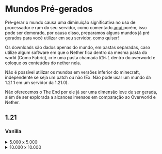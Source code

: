 # Mundos Pré-gerados

Pré-gerar o mundo causa uma diminuição significativa no uso de processador e ram do seu servidor, como comentado [aqui ](../rodando-um-servidor/guia-de-otimizacao/pre-geracao-de-mapa.md)porém, isso pode ser demorado, por causa disso, preparamos alguns mundos já pré gerados para você utilizar em seu servidor, como quiser!

Os downloads são dados apenas do mundo, em pastas separadas, caso utilize algum software em que o Nether fica dentro da mesma pasta do world (Como Fabric), crie uma pasta chamada `DIM-1` dentro do overworld e coloque os conteúdos do nether nela.

Não é possível utilizar os mundos em versões inferior do minecraft, independente se seja um patch ou não (Ex. Não pode usar um mundo da 1.21.1 em um servidor da 1.21.0).

Não oferecemos o The End por ele já ser uma dimensão leve de ser gerada, além de ser explorada a alcances imensos em comparação ao Overworld e Nether.

## 1.21

### Vanilla

<details>

<summary>5.000 x 5.000</summary>

Seed: -4563519149414750957\
Gerado com Fabric + c2me + Chunky

* Overworld: [Download ](http://cdn.minersrefuge.com.br/worlds/1.21/5K/world.zip)| 854 MB
* Nether: [Download ](http://cdn.minersrefuge.com.br/worlds/1.21/5K/world\_nether.zip)| 432 MB

</details>

<details>

<summary>10.000 x 10.000</summary>

Seed: -4563519149414750957\
Gerado com Fabric + c2me + Chunky

* Overworld: [Download ](http://cdn.minersrefuge.com.br/worlds/1.21/10K/world.zip)| 3.27 GB
* Nether: [Download ](http://cdn.minersrefuge.com.br/worlds/1.21/10K/world\_nether.zip)| 1.66 GB

</details>
